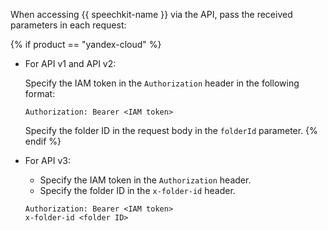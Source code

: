 When accessing {{ speechkit-name }} via the API, pass the received parameters in each request:

{% if product == "yandex-cloud" %}
* For API v1 and API v2:

   Specify the IAM token in the `Authorization` header in the following format:

   ```
   Authorization: Bearer <IAM token>
   ```

   Specify the folder ID in the request body in the `folderId` parameter.
{% endif %}

* For API v3:

   * Specify the IAM token in the `Authorization` header.
   * Specify the folder ID in the `x-folder-id` header.

   ```
   Authorization: Bearer <IAM token> 
   x-folder-id <folder ID>
   ```
